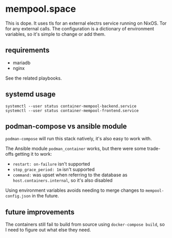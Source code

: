 # mempool.space

This is dope. It uses tls for an external electrs service running on NixOS. Tor for any external calls. The configuration is a dictionary of environment variables, so it's simple to change or add them.

## requirements

* mariadb
* nginx

See the related playbooks.

## systemd usage

```
systemctl --user status container-mempool-backend.service
systemctl --user status container-mempool-frontend.service
```

## podman-compose vs ansible module

`podman-compose` will run this stack natively, it's also easy to work with.

The Ansible module `podman_container` works, but there were some trade-offs getting it to work:

* `restart: on-failure` isn't supported
* `stop_grace_period: 1m` isn't supported
* `command:` was upset when referring to the database as `host.containers.internal`, so it's also disabled

Using environment variables avoids needing to merge changes to `mempool-config.json` in the future.

## future improvements

The containers still fail to build from source using `docker-compose build`, so I need to figure out what else they need.